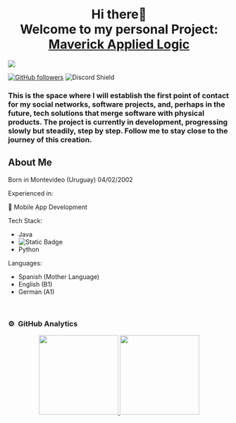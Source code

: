
<h1 align="center">Hi there👋<br> Welcome to my personal Project: <a href="https://github.com/MaverickAppliedLogic">Maverick Applied Logic</a></h1>
</div>
<img src="https://i.imgur.com/jbnooLr.png">

[![GitHub followers](https://img.shields.io/github/followers/maverickappliedlogic?style=social)](https://github.com/MaverickAppliedLogic)
![Discord Shield](https://discordapp.com/api/guilds/807719549075980308/widget.png?style=shield)
<h3> This is the space where I will establish the first point of contact for my social networks, software projects, and, perhaps in the future, tech solutions that merge software with physical products. The project is currently in development, progressing slowly but steadily, step by step. Follow me to stay close to the journey of this creation.</h3>

## About Me
Born in Montevideo (Uruguay) 04/02/2002

Experienced in:

📲 Mobile App Development

Tech Stack:
- Java
- ![Static Badge](https://img.shields.io/badge/Kotlin-C9B6E4?style=flat-square&logo=kotlin&logoColor=%237F52FF)
- Python

Languages:
- Spanish (Mother Language)
- English (B1)
- German (A1)

<br>

### ⚙️ &nbsp;GitHub Analytics

<p align="center">
<a href="https://github.com/MaverickAppliedLogic">
  <img height="180em" src="https://github-readme-stats-eight-theta.vercel.app/api?username=MaverickAppliedLogic&show_icons=true&theme=algolia&include_all_commits=true&count_private=true"/>
  <img height="180em" src="https://github-readme-stats-eight-theta.vercel.app/api/top-langs/?username=MaverickAppliedLogic&layout=compact&langs_count=8&theme=algolia"/>
</a>
</p>

